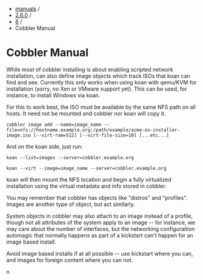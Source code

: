 
<!-- begin content -->

<div id="wrap" class="container">
 <div class="row">
  <div class="span8">
<ul class="breadcrumb"><li><a href="/manuals">manuals</a> <span class="divider">/</span></li><li><a href="/manuals/2.6.0">2.6.0</a> <span class="divider">/</span></li><li><a href="/manuals/2.6.0/6_-_Koan.html">6</a> <span class="divider">/</span></li><li class="active">Cobbler Manual</li></ul>
   <h1>Cobbler Manual</h1>
<p>While most of cobbler installing is about enabling scripted network
installation, can also define image objects which track ISOs that
koan can find and see. Currently this only works when using koan
with qemu/KVM for installation (sorry, no Xen or VMware support
yet). This can be used, for instance, to install Windows via koan.</p>

<p>For this to work best, the ISO must be available by the same NFS
path on all hosts. It need not be mounted and cobbler nor koan will
copy it.</p>

<pre><code>cobbler image add --name=image_name --file=nfs://hostname.example.org:/path/example/acme-os-installer-image.iso [--virt-ram=512] [--virt-file-size=10] [...etc...]
</code></pre>

<p>And on the koan side, just run:</p>

<pre><code>koan --list=images --server=cobbler.example.org

koan --virt --image=image_name --server=cobbler.example.org
</code></pre>

<p>koan will then mount the NFS location and begin a fully virtualized
installation using the virtual metadata and info stored in
cobbler.</p>

<p>You may remember that cobbler has objects like "distros" and
"profiles". Images are another type of object, but act similarly.</p>

<p>System objects in cobbler may also attach to an image instead of a
profile, though not all attributes of the system apply to an image
-- for instance, we may care about the number of interfaces, but
the networking configuraition automagic that normally happens as
part of a kickstart can't happen for an image based install.</p>

<p>Avoid image based installs if at all possible -- use kickstart
where you can, and images for foreign content where you can not.</p>

<p>n</p>
